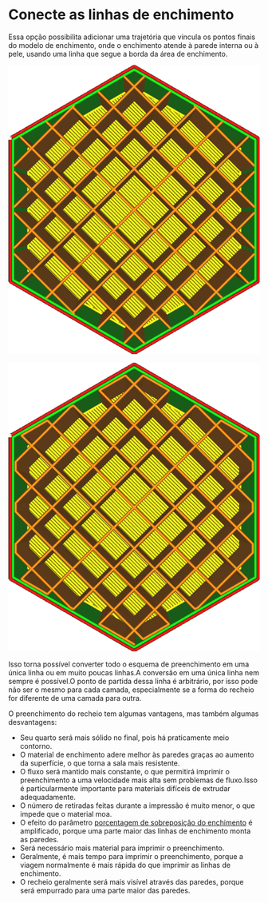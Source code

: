 Conecte as linhas de enchimento
==
Essa opção possibilita adicionar uma trajetória que vincula os pontos finais do modelo de enchimento, onde o enchimento atende à parede interna ou à pele, usando uma linha que segue a borda da área de enchimento.

![Sem linha de enchimento conectada](../../../articles/images/infill_pattern_grid.png)

![Linhas de enchimento conectadas](../../../articles/images/zig_zaggify_infill_enabled.png)

Isso torna possível converter todo o esquema de preenchimento em uma única linha ou em muito poucas linhas.A conversão em uma única linha nem sempre é possível.O ponto de partida dessa linha é arbitrário, por isso pode não ser o mesmo para cada camada, especialmente se a forma do recheio for diferente de uma camada para outra.

O preenchimento do recheio tem algumas vantagens, mas também algumas desvantagens:
* Seu quarto será mais sólido no final, pois há praticamente meio contorno.
* O material de enchimento adere melhor às paredes graças ao aumento da superfície, o que torna a sala mais resistente.
* O fluxo será mantido mais constante, o que permitirá imprimir o preenchimento a uma velocidade mais alta sem problemas de fluxo.Isso é particularmente importante para materiais difíceis de extrudar adequadamente.
* O número de retiradas feitas durante a impressão é muito menor, o que impede que o material moa.
* O efeito do parâmetro [porcentagem de sobreposição do enchimento](Infill_overlap.md) é amplificado, porque uma parte maior das linhas de enchimento monta as paredes.
* Será necessário mais material para imprimir o preenchimento.
* Geralmente, é mais tempo para imprimir o preenchimento, porque a viagem normalmente é mais rápida do que imprimir as linhas de enchimento.
* O recheio geralmente será mais visível através das paredes, porque será empurrado para uma parte maior das paredes.